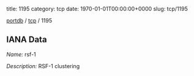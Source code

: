 title: 1195
category: tcp
date: 1970-01-01T00:00:00+0000
slug: tcp/1195

[portdb](/) / [tcp](/category/tcp.html) / 1195


## IANA Data

_Name:_ rsf-1

_Description:_ RSF-1 clustering

